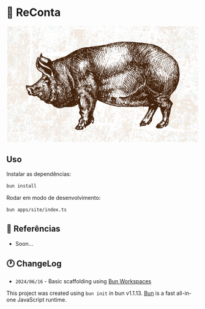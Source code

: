 # 🐷 ReConta

<p style="text-align: center;">
  <img src="./apps/site/public/images/porco.jpg" alt="ReConta" />
</p>

## Uso

Instalar as dependências:

```bash
bun install
```

Rodar em modo de desenvolvimento:

```bash
bun apps/site/index.ts
```

## 📰 Referências

- Soon...

## 🕐 ChangeLog

- `2024/06/16` - Basic scaffolding using [Bun Workspaces](https://github.com/sistematico/bun-workspaces-template)

This project was created using `bun init` in bun v1.1.13.
[Bun](https://bun.sh) is a fast all-in-one JavaScript runtime.
